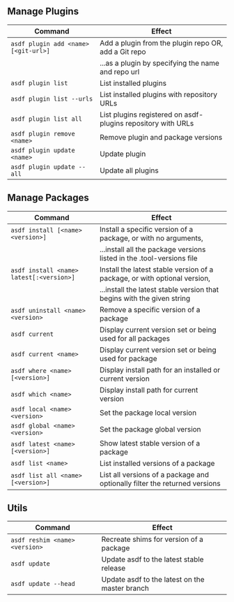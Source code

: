 ## Manage Plugins

| Command                              | Effect                                                       |
| ------------------------------------ | ------------------------------------------------------------ |
| `asdf plugin add <name> [<git-url>]` | Add a plugin from the plugin repo OR, add a Git repo         |
|                                      | ...as a plugin by specifying the name and repo url           |
| `asdf plugin list`                   | List installed plugins                                       |
| `asdf plugin list --urls`            | List installed plugins with repository URLs                  |
| `asdf plugin list all`               | List plugins registered on asdf-plugins repository with URLs |
| `asdf plugin remove <name>`          | Remove plugin and package versions                           |
| `asdf plugin update <name>`          | Update plugin                                                |
| `asdf plugin update --all`           | Update all plugins                                           |

## Manage Packages

| Command                                  | Effect                                                                     |
| ---------------------------------------- | -------------------------------------------------------------------------- |
| `asdf install [<name> <version>]`        | Install a specific version of a package, or with no arguments,             |
|                                          | ...install all the package versions listed in the .tool-versions file      |
| `asdf install <name> latest[:<version>]` | Install the latest stable version of a package, or with optional version,  |
|                                          | ...install the latest stable version that begins with the given string     |
| `asdf uninstall <name> <version>`        | Remove a specific version of a package                                     |
| `asdf current`                           | Display current version set or being used for all packages                 |
| `asdf current <name>`                    | Display current version set or being used for package                      |
| `asdf where <name> [<version>]`          | Display install path for an installed or current version                   |
| `asdf which <name>`                      | Display install path for current version                                   |
| `asdf local <name> <version>`            | Set the package local version                                              |
| `asdf global <name> <version>`           | Set the package global version                                             |
| `asdf latest <name> [<version>]`         | Show latest stable version of a package                                    |
| `asdf list <name>`                       | List installed versions of a package                                       |
| `asdf list all <name> [<version>]`       | List all versions of a package and optionally filter the returned versions |

## Utils

| Command                        | Effect                                         |
| ------------------------------ | ---------------------------------------------- |
| `asdf reshim <name> <version>` | Recreate shims for version of a package        |
| `asdf update`                  | Update asdf to the latest stable release       |
| `asdf update --head`           | Update asdf to the latest on the master branch |
